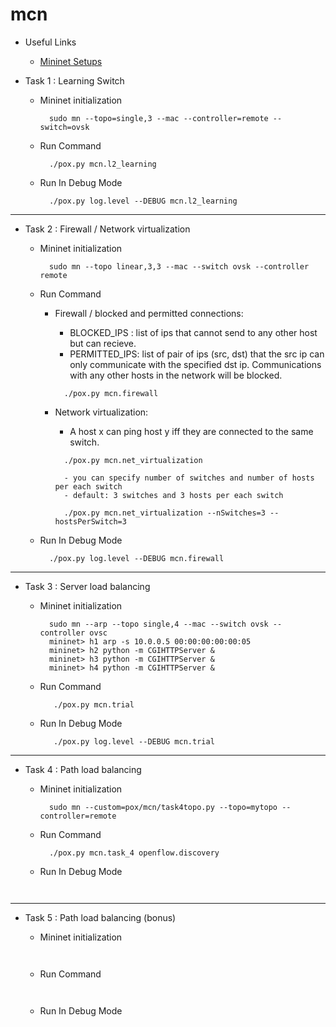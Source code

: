 # mcn


* Useful Links
  - [Mininet Setups](http://sdnhub.org/resources/useful-mininet-setups/)

* Task 1 : Learning Switch
  - Mininet initialization

    ```
      sudo mn --topo=single,3 --mac --controller=remote --switch=ovsk
    ```
  - Run Command

    ```
      ./pox.py mcn.l2_learning
    ```
  - Run In Debug Mode

    ```
      ./pox.py log.level --DEBUG mcn.l2_learning
    ```
----
* Task 2 : Firewall / Network virtualization
  - Mininet initialization

    ```
      sudo mn --topo linear,3,3 --mac --switch ovsk --controller remote      
    ```
  - Run Command
    - Firewall / blocked and permitted connections:
      - BLOCKED_IPS : list of ips that cannot send to any other host but can recieve.
      - PERMITTED_IPS: list of pair of ips (src, dst) that the src ip can only communicate with the specified dst ip. Communications with any other hosts in the network will be blocked.
      
      ```
        ./pox.py mcn.firewall
      ```

    - Network virtualization:
      - A host x can ping host y iff they are connected to the same switch.
      ```
        ./pox.py mcn.net_virtualization

        - you can specify number of switches and number of hosts per each switch
        - default: 3 switches and 3 hosts per each switch

        ./pox.py mcn.net_virtualization --nSwitches=3 --hostsPerSwitch=3
      ```
  - Run In Debug Mode

    ```
      ./pox.py log.level --DEBUG mcn.firewall
    ```
----
* Task 3 : Server load balancing
  - Mininet initialization

    ```
      sudo mn --arp --topo single,4 --mac --switch ovsk --controller ovsc
      mininet> h1 arp -s 10.0.0.5 00:00:00:00:00:05
      mininet> h2 python -m CGIHTTPServer &
      mininet> h3 python -m CGIHTTPServer &
      mininet> h4 python -m CGIHTTPServer &
    ```
  - Run Command

    ```
       ./pox.py mcn.trial
    ```
  - Run In Debug Mode

    ```
       ./pox.py log.level --DEBUG mcn.trial

    ```
----
* Task 4 : Path load balancing
  - Mininet initialization

    ```
      sudo mn --custom=pox/mcn/task4topo.py --topo=mytopo --controller=remote
    ```
  - Run Command

    ```
      ./pox.py mcn.task_4 openflow.discovery
    ```
  - Run In Debug Mode

    ```
      
    ```
----
* Task 5 : Path load balancing (bonus)
  - Mininet initialization

    ```
      
    ```
  - Run Command

    ```
      
    ```
  - Run In Debug Mode

    ```
      
    ```
